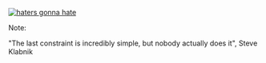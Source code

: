[![haters gonna hate](img/HatersGonnaHateohs.jpg)](http://www.timelessrepo.com/haters-gonna-hateoas)

Note:

"The last constraint is incredibly simple, but nobody actually does it", Steve Klabnik
